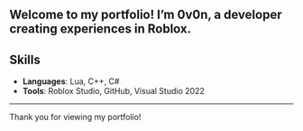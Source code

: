 ## Welcome to my portfolio! I’m 0v0n, a developer creating experiences in Roblox.

## Skills

- **Languages**: Lua, C++, C#
- **Tools**: Roblox Studio, GitHub, Visual Studio 2022

---

Thank you for viewing my portfolio!
